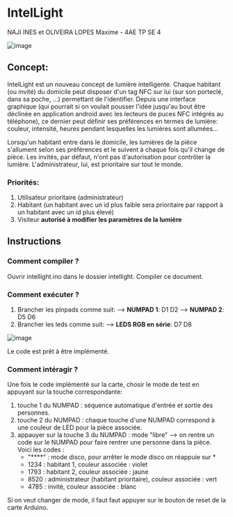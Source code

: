 # **IntelLight**
NAJI INES et OLIVEIRA LOPES Maxime - 4AE TP SE 4

![image](https://github.com/Moliveiralo/BECppObjetsConnectes/assets/133717115/c3eb05d3-3a6d-4b9f-8f24-57b10fc4de82)


## Concept:
IntelLight est un nouveau concept de lumière intelligente. Chaque habitant (ou invité) du domicile peut disposer d'un tag NFC sur lui (sur son porteclé, dans sa poche, ...) permettant de l'identifier. Depuis une interface graphique (qui pourrait si on voulait pousser l'idée jusqu'au bout être déclinée en application android avec les lecteurs de puces NFC intégrés au téléphone), ce dernier peut définir ses préférences en termes de lumière: couleur, intensité, heures pendant lesquelles les lumières sont allumées...

Lorsqu'un habitant entre dans le domicile, les lumières de la pièce s'allument selon ses préférences et le suivent à chaque fois qu'il change de pièce. Les invités, par défaut, n'ont pas d'autorisation pour contrôler la lumière. L'administrateur, lui, est prioritaire sur tout le monde.

### Priorités:
1. Utilisateur prioritaire (administrateur)
2. Habitant (un habitant avec un id plus faible sera prioritaire par rapport à un habitant avec un id plus élevé)
3. Visiteur **autorisé à modifier les paramètres de la lumière**

## Instructions
### **Comment compiler ?**
Ouvrir intellight.ino dans le dossier intellight. 
Compiler ce document.

### **Comment exécuter ?**
1) Brancher les pinpads comme suit:
--> **NUMPAD 1**: D1 D2
--> **NUMPAD 2**: D5 D6
2) Brancher les leds comme suit:
--> **LEDS RGB en série**: D7 D8

![image](https://github.com/Moliveiralo/BECppObjetsConnectes/assets/133717115/3703471c-14ca-402b-867a-5df25019ad17)

Le code est prêt à être implémenté. 

### **Comment intéragir ?**
Une fois le code implémenté sur la carte, chosir le mode de test en appuyant sur la touche correspondante:
1) touche 1 du NUMPAD : séquence automatique d'entrée et sortie des personnes.
2) touche 2 du NUMPAD : chaque touche d'une NUMPAD correspond à une couleur de LED pour la pièce associée.
3) appauyer sur la touche 3 du NUMPAD : mode "libre" --> on rentre un code sur le NUMPAD pour faire rentrer une personne dans la pièce. Voici les codes : 
   - "****" : mode disco, pour arrêter le mode disco on réappuie sur *
   - 1234 : habitant 1, couleur associée : violet
   - 1793 : habitant 2, couleur associée : jaune
   - 8520 : administrateur (habitant prioritaire), couleur associée : vert
   - 4785 : invité, couleur associée : blanc 

Si on veut changer de mode, il faut faut appuyer sur le bouton de reset de la carte Arduino. 
